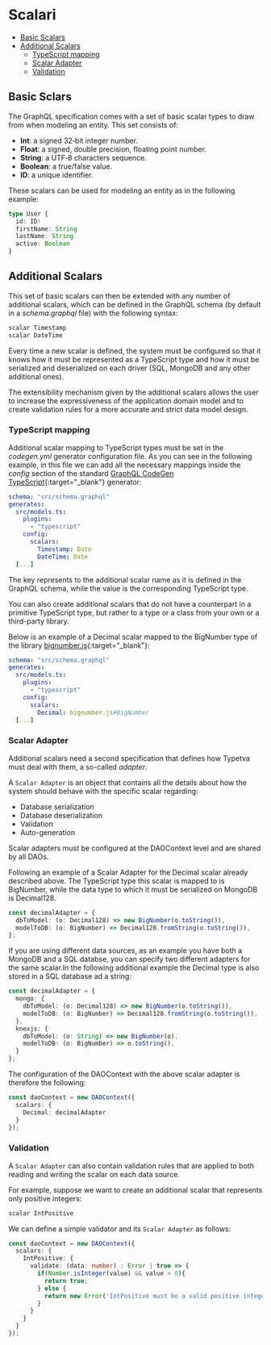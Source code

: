 # Scalari

- [Basic Scalars](#basic-scalars) 
- [Additional Scalars](#additional-scalars) 
  - [TypeScript mapping](#typescript-mapping) 
  - [Scalar Adapter](#scalar-adapter) 
  - [Validation](#validation) 

## Basic Sclars

The GraphQL specification comes with a set of basic scalar types to draw from when modeling an entity. This set consists of:
- **Int**: a signed 32‐bit integer number.
- **Float**: a signed, double precision, floating point number.
- **String**: a UTF‐8 characters sequence.
- **Boolean**: a true/false value.
- **ID**: a unique identifier.

These scalars can be used for modeling an entity as in the following example:
```typescript
type User {
  id: ID!
  firstName: String
  lastName: String
  active: Boolean
}
```

## Additional Scalars

This set of basic scalars can then be extended with any number of additional scalars, which can be defined in the GraphQL schema (by default in a *schema.graphql* file) with the following syntax:

```typescript
scalar Timestamp
scalar DateTime
```

Every time a new scalar is defined, the system must be configured so that it knows how it must be represented as a TypeScript type and how it must be serialized and deserialized on each driver (SQL, MongoDB and any other additional ones).

The extensibility mechanism given by the additional scalars allows the user to increase the expressiveness of the application domain model and to create validation rules for a more accurate and strict data model design.

### TypeScript mapping

Additional scalar mapping to TypeScript types must be set in the *codegen.yml* generator configuration file. As you can see in the following example, in this file we can add all the necessary mappings inside the *config* section of the standard [GraphQL CodeGen TypeScript](https://www.graphql-code-generator.com/plugins/typescript){:target="_blank"} generator:

```yaml
schema: "src/schema.graphql"
generates:
  src/models.ts:
    plugins:
      - "typescript"
    config:
      scalars:
        Timestamp: Date
        DateTime: Date
  [...]
```
The key represents to the additional scalar name as it is defined in the GraphQL schema, while the value is the corresponding TypeScript type.

You can also create additional scalars that do not have a counterpart in a primitive TypeScript type, but rather to a type or a class from your own or a third-party library.

Below is an example of a Decimal scalar mapped to the BigNumber type of the library [bignumber.js](https://mikemcl.github.io/bignumber.js/){:target="_blank"}:

```yaml
schema: "src/schema.graphql"
generates:
  src/models.ts:
    plugins:
      - "typescript"
    config:
      scalars:
        Decimal: bignumber.js#BigNumber
  [...]
```

### Scalar Adapter

Additional scalars need a second specification that defines how Typetva must deal with them, a so-called *adapter*.

A ``Scalar Adapter`` is an object that contains all the details about how the system should behave with the specific scalar regarding:
- Database serialization
- Database deserialization
- Validation
- Auto-generation

Scalar adapters must be configured at the DAOContext level and are shared by all DAOs.

Following an example of a Scalar Adapter for the Decimal scalar already described above. The TypeScript type this scalar is mapped to is BigNumber, while the data type to which it must be serialized on MongoDB is Decimal128.

```typescript
const decimalAdapter = {
  dbToModel: (o: Decimal128) => new BigNumber(o.toString()),
  modelToDB: (o: BigNumber) => Decimal128.fromString(o.toString()),
};
```

If you are using different data sources, as an example you have both a MongoDB and a SQL databse, you can specify two different adapters for the same scalar.In the following additional example the Decimal type is also stored in a SQL database ad a string:
```typescript
const decimalAdapter = {
  mongo: {
    dbToModel: (o: Decimal128) => new BigNumber(o.toString()),
    modelToDB: (o: BigNumber) => Decimal128.fromString(o.toString()),
  },
  knexjs: {
    dbToModel: (o: String) => new BigNumber(o),
    modelToDB: (o: BigNumber) => o.toString(),
  }
};
```
The configuration of the DAOContext with the above scalar adapter is therefore the following:

```typescript
const daoContext = new DAOContext({
  scalars: {
    Decimal: decimalAdapter
  }
});
```

### Validation

A `Scalar Adapter` can also contain validation rules that are applied to both reading and writing the scalar on each data source.

For example, suppose we want to create an additional scalar that represents only positive integers:

```typescript
scalar IntPositive
```

We can define a simple validator and its `Scalar Adapter` as follows:

```typescript
const daoContext = new DAOContext({
  scalars: {
    IntPositive: {
      validate: (data: number) : Error | true => {
        if(Number.isInteger(value) && value > 0){
          return true;
        } else {
          return new Error('IntPositive must be a valid positive integer number.');
        }
      }
    }
  }
});
```
